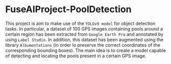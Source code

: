 # FuseAIProject-PoolDetection
This project is aim to make use of the `YOLOv9 model` for object detection tasks. In particular, a dataset of 100 GPS images containing pools around a certain region has been extracted from `Google Earth Pro` and annotated by using `Label Studio`. In addition, this dataset has been augmented using the library `Albumentations` (in order lo preserve the correct coordinates of the corresponding bounding boxes). The main idea is to create a model capable of detecting and locating the pools present in a certain GPS image.
